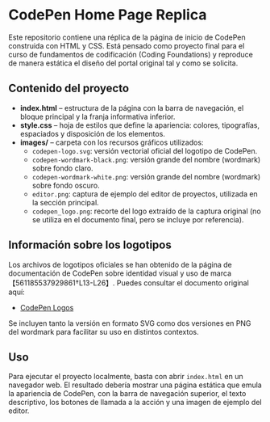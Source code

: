 # CodePen Home Page Replica

Este repositorio contiene una réplica de la página de inicio de CodePen construida con HTML y CSS. Está pensado como proyecto final para el curso de fundamentos de codificación (Coding Foundations) y reproduce de manera estática el diseño del portal original tal y como se solicita.

## Contenido del proyecto

- **index.html** – estructura de la página con la barra de navegación, el bloque principal y la franja informativa inferior.
- **style.css** – hoja de estilos que define la apariencia: colores, tipografías, espaciados y disposición de los elementos.
- **images/** – carpeta con los recursos gráficos utilizados:
  - `codepen-logo.svg`: versión vectorial oficial del logotipo de CodePen.
  - `codepen-wordmark-black.png`: versión grande del nombre (wordmark) sobre fondo claro.
  - `codepen-wordmark-white.png`: versión grande del nombre (wordmark) sobre fondo oscuro.
  - `editor.png`: captura de ejemplo del editor de proyectos, utilizada en la sección principal.
  - `codepen_logo.png`: recorte del logo extraído de la captura original (no se utiliza en el documento final, pero se incluye por referencia).

## Información sobre los logotipos

Los archivos de logotipos oficiales se han obtenido de la página de documentación de CodePen sobre identidad visual y uso de marca【561185537929861†L13-L26】. Puedes consultar el documento original aquí:

- [CodePen Logos](https://blog.codepen.io/documentation/logos/)

Se incluyen tanto la versión en formato SVG como dos versiones en PNG del wordmark para facilitar su uso en distintos contextos. 

## Uso

Para ejecutar el proyecto localmente, basta con abrir `index.html` en un navegador web. El resultado debería mostrar una página estática que emula la apariencia de CodePen, con la barra de navegación superior, el texto descriptivo, los botones de llamada a la acción y una imagen de ejemplo del editor.
